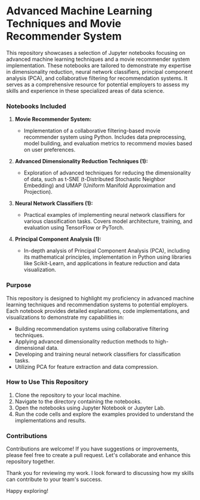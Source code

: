 # Advanced Machine Learning Techniques and Movie Recommender System

This repository showcases a selection of Jupyter notebooks focusing on advanced machine learning techniques and a movie recommender system implementation. These notebooks are tailored to demonstrate my expertise in dimensionality reduction, neural network classifiers, principal component analysis (PCA), and collaborative filtering for recommendation systems. It serves as a comprehensive resource for potential employers to assess my skills and experience in these specialized areas of data science.

### Notebooks Included

1. **Movie Recommender System:**
   - Implementation of a collaborative filtering-based movie recommender system using Python. Includes data preprocessing, model building, and evaluation metrics to recommend movies based on user preferences.

2. **Advanced Dimensionality Reduction Techniques (1):**
   - Exploration of advanced techniques for reducing the dimensionality of data, such as t-SNE (t-Distributed Stochastic Neighbor Embedding) and UMAP (Uniform Manifold Approximation and Projection).

3. **Neural Network Classifiers (1):**
   - Practical examples of implementing neural network classifiers for various classification tasks. Covers model architecture, training, and evaluation using TensorFlow or PyTorch.

4. **Principal Component Analysis (1):**
   - In-depth analysis of Principal Component Analysis (PCA), including its mathematical principles, implementation in Python using libraries like Scikit-Learn, and applications in feature reduction and data visualization.

### Purpose

This repository is designed to highlight my proficiency in advanced machine learning techniques and recommendation systems to potential employers. Each notebook provides detailed explanations, code implementations, and visualizations to demonstrate my capabilities in:

- Building recommendation systems using collaborative filtering techniques.
- Applying advanced dimensionality reduction methods to high-dimensional data.
- Developing and training neural network classifiers for classification tasks.
- Utilizing PCA for feature extraction and data compression.

### How to Use This Repository

1. Clone the repository to your local machine.
2. Navigate to the directory containing the notebooks.
3. Open the notebooks using Jupyter Notebook or Jupyter Lab.
4. Run the code cells and explore the examples provided to understand the implementations and results.

### Contributions

Contributions are welcome! If you have suggestions or improvements, please feel free to create a pull request. Let's collaborate and enhance this repository together.

Thank you for reviewing my work. I look forward to discussing how my skills can contribute to your team's success.

Happy exploring!
